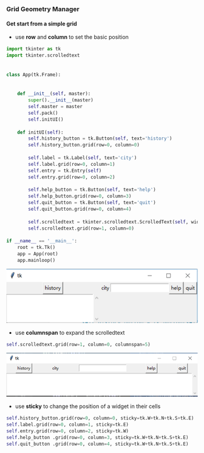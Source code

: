 ### Grid Geometry Manager

#### Get start from a simple grid
* use **row** and **column** to set the basic position

```python
import tkinter as tk
import tkinter.scrolledtext


class App(tk.Frame):


    def __init__(self, master):
        super().__init__(master)
        self.master = master
        self.pack()
        self.initUI()

    def initUI(self):
        self.history_button = tk.Button(self, text='history')
        self.history_button.grid(row=0, column=0)

        self.label = tk.Label(self, text='city')
        self.label.grid(row=0, column=1)
        self.entry = tk.Entry(self)
        self.entry.grid(row=0, column=2)

        self.help_button = tk.Button(self, text='help')
        self.help_button.grid(row=0, column=3)
        self.quit_button = tk.Button(self, text='quit')
        self.quit_button.grid(row=0, column=4)

        self.scrolledtext = tkinter.scrolledtext.ScrolledText(self, width=30, height=5)
        self.scrolledtext.grid(row=1, column=0)

if __name__ == '__main__':
    root = tk.Tk()
    app = App(root)
    app.mainloop()
```
![](assets/ch2/grid0.PNG)

* use **columnspan** to expand the scrolledtext

```python
self.scrolledtext.grid(row=1, column=0, columnspan=5)
```
![](assets/ch2/grid1.PNG)

* use **sticky** to change the position of a widget in their cells
```python
self.history_button.grid(row=0, column=0, sticky=tk.W+tk.N+tk.S+tk.E)
self.label.grid(row=0, column=1, sticky=tk.E)
self.entry.grid(row=0, column=2, sticky=tk.W)
self.help_button .grid(row=0, column=3, sticky=tk.W+tk.N+tk.S+tk.E)
self.quit_button .grid(row=0, column=4, sticky=tk.W+tk.N+tk.S+tk.E)
```




